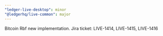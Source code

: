 ```yaml
---
"ledger-live-desktop": minor
"@ledgerhq/live-common": major
---
```


Bitcoin Rbf new implementation. Jira ticket: LIVE-1414, LIVE-1415, LIVE-1416
